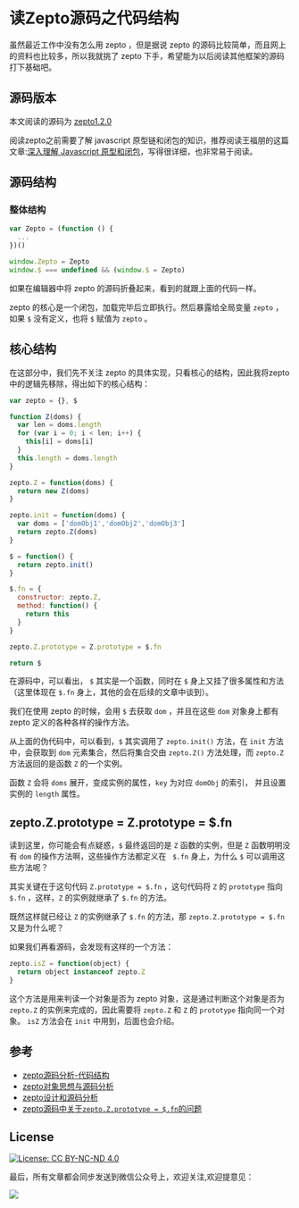 # 读Zepto源码之代码结构

虽然最近工作中没有怎么用 zepto ，但是据说 zepto 的源码比较简单，而且网上的资料也比较多，所以我就挑了 zepto 下手，希望能为以后阅读其他框架的源码打下基础吧。

## 源码版本

本文阅读的源码为 [zepto1.2.0](https://github.com/madrobby/zepto/tree/v1.2.0)

阅读zepto之前需要了解 javascript 原型链和闭包的知识，推荐阅读王福朋的这篇文章:[深入理解 Javascript 原型和闭包](http://www.cnblogs.com/wangfupeng1988/p/3977924.html)，写得很详细，也非常易于阅读。

## 源码结构

### 整体结构

```javascript
var Zepto = (function () {
  ...
})()

window.Zepto = Zepto
window.$ === undefined && (window.$ = Zepto)
```

如果在编辑器中将 zepto 的源码折叠起来，看到的就跟上面的代码一样。

zepto 的核心是一个闭包，加载完毕后立即执行。然后暴露给全局变量 `zepto` ，如果 `$` 没有定义，也将 `$` 赋值为 `zepto` 。

## 核心结构

在这部分中，我们先不关注 zepto 的具体实现，只看核心的结构，因此我将zepto中的逻辑先移除，得出如下的核心结构：

```javascript
var zepto = {}, $

function Z(doms) {
  var len = doms.length 
  for (var i = 0; i < len; i++) {
    this[i] = doms[i]
  }
  this.length = doms.length
}

zepto.Z = function(doms) {
  return new Z(doms)
}

zepto.init = function(doms) {
  var doms = ['domObj1','domObj2','domObj3']
  return zepto.Z(doms)
}

$ = function() {
  return zepto.init()
}

$.fn = {
  constructor: zepto.Z,
  method: function() {
    return this
  }
}

zepto.Z.prototype = Z.prototype = $.fn

return $
```

在源码中，可以看出， `$` 其实是一个函数，同时在 `$` 身上又挂了很多属性和方法（这里体现在 `$.fn` 身上，其他的会在后续的文章中谈到）。

我们在使用 zepto 的时候，会用 `$` 去获取 `dom` ，并且在这些  `dom` 对象身上都有 zepto 定义的各种各样的操作方法。

从上面的伪代码中，可以看到，`$` 其实调用了 `zepto.init()` 方法，在 `init` 方法中，会获取到 `dom` 元素集合，然后将集合交由 `zepto.Z()` 方法处理，而 `zepto.Z` 方法返回的是函数 `Z` 的一个实例。

函数 `Z`  会将 `doms` 展开，变成实例的属性，`key` 为对应 `domObj` 的索引， 并且设置实例的 `length` 属性。

## zepto.Z.prototype = Z.prototype = $.fn

读到这里，你可能会有点疑惑，`$` 最终返回的是 `Z` 函数的实例，但是 `Z` 函数明明没有 `dom` 的操作方法啊，这些操作方法都定义在 ` $.fn` 身上，为什么 `$` 可以调用这些方法呢？

其实关键在于这句代码 `Z.prototype = $.fn` ，这句代码将 `Z` 的 `prototype` 指向 `$.fn` ，这样，`Z` 的实例就继承了 `$.fn` 的方法。

既然这样就已经让 `Z` 的实例继承了 `$.fn` 的方法，那 `zepto.Z.prototype = $.fn` 又是为什么呢？

如果我们再看源码，会发现有这样的一个方法：

```javascript
zepto.isZ = function(object) {
  return object instanceof zepto.Z
}
```

这个方法是用来判读一个对象是否为 zepto 对象，这是通过判断这个对象是否为 `zepto.Z` 的实例来完成的，因此需要将 `zepto.Z` 和 `Z` 的 `prototype` 指向同一个对象。 `isZ` 方法会在 `init` 中用到，后面也会介绍。

## 参考

* [zepto源码分析-代码结构](https://segmentfault.com/a/1190000007515865)
* [zepto对象思想与源码分析](http://www.kancloud.cn/wangfupeng/zepto-design-srouce)
* [zepto设计和源码分析](http://www.imooc.com/learn/745)
* [zepto源码中关于`zepto.Z.prototype = $.fn`的问题](https://segmentfault.com/q/1010000005782663)


## License

[![License: CC BY-NC-ND 4.0](https://img.shields.io/badge/License-CC%20BY--NC--ND%204.0-lightgrey.svg)](http://creativecommons.org/licenses/by-nc-nd/4.0/)

最后，所有文章都会同步发送到微信公众号上，欢迎关注,欢迎提意见：

  ![](https://segmentfault.com/img/bVCJ55?w=430&h=430)